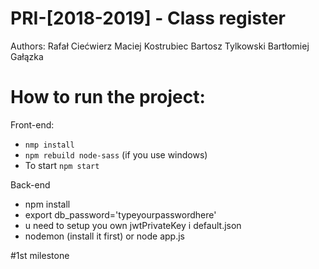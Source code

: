 ﻿# PRI-[2018-2019] - Class register

Authors: 
Rafał Ciećwierz
Maciej Kostrubiec
Bartosz Tylkowski
Bartłomiej Gałązka

# How to run the project:

Front-end:
- ```nmp install```
- ```npm rebuild node-sass``` (if you use windows)
- To start ```npm start```

Back-end 
- npm install
- export db_password='typeyourpasswordhere'
- u need to setup you own jwtPrivateKey i default.json
- nodemon (install it first) or node app.js

#1st milestone
